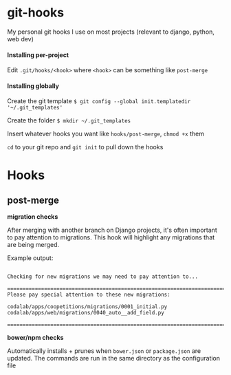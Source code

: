 # git-hooks
My personal git hooks I use on most projects (relevant to django, python, web dev)


#### Installing per-project

Edit ```.git/hooks/<hook>``` where `<hook>` can be something like `post-merge`

#### Installing globally

Create the git template
```$ git config --global init.templatedir '~/.git_templates'```

Create the folder
```$ mkdir ~/.git_templates```

Insert whatever hooks you want like ```hooks/post-merge```, `chmod +x` them

`cd` to your git repo and `git init` to pull down the hooks


# Hooks

## post-merge

**migration checks**

After merging with another branch on Django projects, it's often important to pay attention to migrations. This hook will highlight any migrations that are being merged.

Example output:
```

Checking for new migrations we may need to pay attention to...

================================================================================
Please pay special attention to these new migrations: 

codalab/apps/coopetitions/migrations/0001_initial.py
codalab/apps/web/migrations/0040_auto__add_field.py

================================================================================  

```


**bower/npm checks**

Automatically installs + prunes when `bower.json` or `package.json` are updated. The commands are run in the same directory as the configuration file
